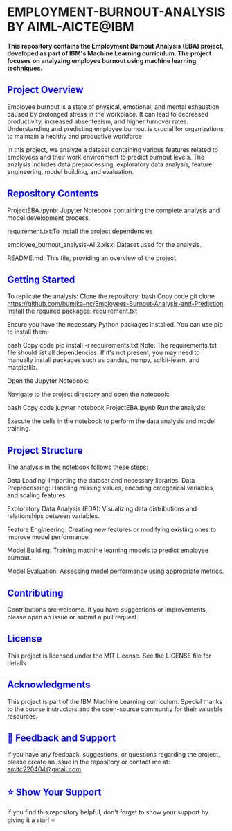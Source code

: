 # EMPLOYMENT-BURNOUT-ANALYSIS BY AIML-AICTE@IBM 


**This repository contains the Employment Burnout Analysis (EBA) project, developed as part of IBM's Machine Learning curriculum. The project focuses on analyzing employee burnout using machine learning techniques.**

## <span style="color:blue; font-weight:bold;">**Project Overview**</span> 
Employee burnout is a state of physical, emotional, and mental exhaustion caused by prolonged stress in the workplace. It can lead to decreased productivity, increased absenteeism, and higher turnover rates. Understanding and predicting employee burnout is crucial for organizations to maintain a healthy and productive workforce.

In this project, we analyze a dataset containing various features related to employees and their work environment to predict burnout levels. The analysis includes data preprocessing, exploratory data analysis, feature engineering, model building, and evaluation.

## <span style="color:blue; font-weight:bold;">**Repository Contents**</span> 
ProjectEBA.ipynb: Jupyter Notebook containing the complete analysis and model development process.

requirement.txt:To install the project dependencies

employee_burnout_analysis-AI 2.xlsx: Dataset used for the analysis.

README.md: This file, providing an overview of the project.

## <span style="color:blue; font-weight:bold;">**Getting Started**</span>  
To replicate the analysis:
Clone the repository: 
bash
Copy code
git clone https://github.com/bumika-nc/Employees-Burnout-Analysis-and-Prediction
Install the required packages: requirement.txt

Ensure you have the necessary Python packages installed. You can use pip to install them:

bash
Copy code
pip install -r requirements.txt
Note: The requirements.txt file should list all dependencies. If it's not present, you may need to manually install packages such as pandas, numpy, scikit-learn, and matplotlib.

Open the Jupyter Notebook:

Navigate to the project directory and open the notebook:

bash
Copy code
jupyter notebook ProjectEBA.ipynb
Run the analysis:

Execute the cells in the notebook to perform the data analysis and model training.

## <span style="color:blue; font-weight:bold;">Project Structure</span>
The analysis in the notebook follows these steps:

Data Loading: Importing the dataset and necessary libraries.
Data Preprocessing: Handling missing values, encoding categorical variables, and scaling features.

Exploratory Data Analysis (EDA): Visualizing data distributions and relationships between variables.

Feature Engineering: Creating new features or modifying existing ones to improve model performance.

Model Building: Training machine learning models to predict employee burnout.

Model Evaluation: Assessing model performance using appropriate metrics.

## <span style="color:blue; font-weight:bold;">Contributing</span>
Contributions are welcome. If you have suggestions or improvements, please open an issue or submit a pull request.

## <span style="color:blue; font-weight:bold;">License</span>
This project is licensed under the MIT License. See the LICENSE file for details.

## <span style="color:blue; font-weight:bold;">Acknowledgments</span>
This project is part of the IBM Machine Learning curriculum. Special thanks to the course instructors and the open-source community for their valuable resources.

## <span style="color:blue; font-weight:bold;">**📝 Feedback and Support**</span>  
If you have any feedback, suggestions, or questions regarding the project, please create an issue in the repository or contact me at:  
[amitc220404@gmail.com](mailto:amitc220404@gmail.com)   


## <span style="color:blue; font-weight:bold;">**⭐ Show Your Support**</span>  
If you find this repository helpful, don't forget to show your support by giving it a star! ⭐


